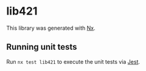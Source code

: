 # lib421

This library was generated with [Nx](https://nx.dev).


## Running unit tests

Run `nx test lib421` to execute the unit tests via [Jest](https://jestjs.io).



